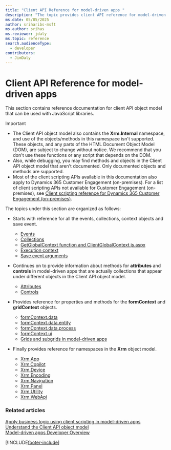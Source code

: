 ```yaml
---
title: "Client API Reference for model-driven apps "
description: "The topic provides client API reference for model-driven apps."
ms.date: 05/05/2025
author: sriharibs-msft
ms.author: srihas
ms.reviewer: jdaly
ms.topic: reference
search.audienceType: 
  - developer
contributors:
  - JimDaly
---
```

# Client API Reference for model-driven apps



This section contains reference documentation for client API object model that can be used with JavaScript libraries.

> [!IMPORTANT]
> - The Client API object model also contains the **Xrm.Internal** namespace, and use of the objects/methods in this namespace isn't supported. These objects, and any parts of the HTML Document Object Model (DOM), are subject to change without notice. We recommend that you don't use these functions or any script that depends on the DOM.
> - Also, while debugging, you may find methods and objects in the Client API object model that aren't documented. Only documented objects and methods are supported.
> - Most of the client scripting APIs available in this documentation also apply to Dynamics 365 Customer Engagement (on-premises). For a list of client scripting APIs not available for Customer Engagement (on-premises), see [Client scripting reference for Dynamics 365 Customer Engagement (on-premises)](/dynamics365/customerengagement/on-premises/developer/clientapi/reference).

The topics under this section are organized as follows:

- Starts with reference for all the events, collections, context objects and save event.
   - [Events](reference/events.md)
   - [Collections](reference/collections.md)
   - [GetGlobalContext function and ClientGlobalContext.js.aspx](reference/GetGlobalContext-ClientGlobalContext.js.aspx.md)
   - [Execution context](reference/execution-context.md)
   - [Save event arguments](reference/save-event-arguments.md)

- Continues on to provide information about methods for **attributes** and **controls** in model-driven apps that are actually collections that appear under different objects in the Client API object model.

   - [Attributes](reference/attributes.md)
   - [Controls](reference/controls.md)

- Provides reference for properties and methods for the **formContext** and **gridContext** objects.

   - [formContext.data ](reference/formContext-data.md)
   - [formContext.data.entity ](reference/formContext-data-entity.md)
   - [formContext.data.process ](reference/formContext-data-process.md)
   - [formContext.ui ](reference/formContext-ui.md)
   - [Grids and subgrids in model-driven apps ](reference/grids.md)

- Finally provides reference for namespaces in the **Xrm** object model.

   - [Xrm.App](reference/xrm-app.md)
   - [Xrm.Copilot](reference/xrm-copilot.md)
   - [Xrm.Device](reference/xrm-device.md)
   - [Xrm.Encoding](reference/xrm-encoding.md)
   - [Xrm.Navigation](reference/xrm-navigation.md)
   - [Xrm.Panel](reference/xrm-panel.md)
   - [Xrm.Utility](reference/xrm-utility.md)
   - [Xrm.WebApi](reference/xrm-webapi.md)



### Related articles

[Apply business logic using client scripting in model-driven apps](../client-scripting.md)   
[Understand the Client API object model](understand-clientapi-object-model.md)   
[Model-driven apps Developer Overview](../overview.md)


[!INCLUDE[footer-include](../../../includes/footer-banner.md)]
